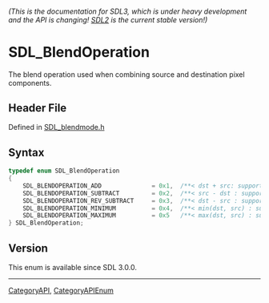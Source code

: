 ###### (This is the documentation for SDL3, which is under heavy development and the API is changing! [SDL2](https://wiki.libsdl.org/SDL2/) is the current stable version!)
# SDL_BlendOperation

The blend operation used when combining source and destination pixel components.

## Header File

Defined in [SDL_blendmode.h](https://github.com/libsdl-org/SDL/blob/main/include/SDL3/SDL_blendmode.h)

## Syntax

```c
typedef enum SDL_BlendOperation
{
    SDL_BLENDOPERATION_ADD              = 0x1,  /**< dst + src: supported by all renderers */
    SDL_BLENDOPERATION_SUBTRACT         = 0x2,  /**< src - dst : supported by D3D9, D3D11, OpenGL, OpenGLES */
    SDL_BLENDOPERATION_REV_SUBTRACT     = 0x3,  /**< dst - src : supported by D3D9, D3D11, OpenGL, OpenGLES */
    SDL_BLENDOPERATION_MINIMUM          = 0x4,  /**< min(dst, src) : supported by D3D9, D3D11 */
    SDL_BLENDOPERATION_MAXIMUM          = 0x5   /**< max(dst, src) : supported by D3D9, D3D11 */
} SDL_BlendOperation;
```

## Version

This enum is available since SDL 3.0.0.

----
[CategoryAPI](CategoryAPI), [CategoryAPIEnum](CategoryAPIEnum)

